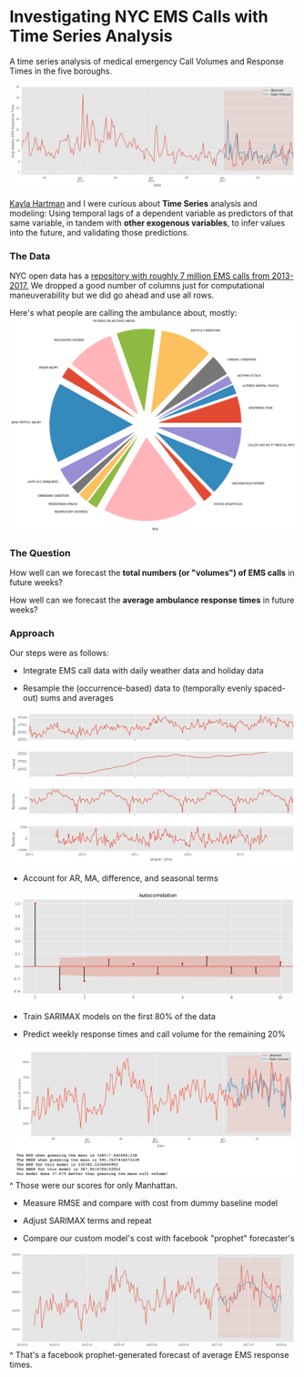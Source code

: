 # Investigating NYC EMS Calls with Time Series Analysis

A time series analysis of medical emergency Call Volumes and Response Times in the five boroughs.

![](media/response_times_forecast.png "Predicted vs Actual EMS Response Times")

[Kayla Hartman](https://github.com/kahartman2/) and I were curious about **Time Series** analysis and modeling: Using temporal lags of a dependent variable as predictors of that same variable, in tandem with **other exogenous variables**, to infer values into the future, and validating those predictions.

### The Data 

NYC open data has a [repository with roughly 7 million EMS calls from 2013-2017.](https://data.cityofnewyork.us/Public-Safety/EMS-Incident-Dispatch-Data/76xm-jjuj) We dropped a good number of columns just for computational maneuverability but we did go ahead and use all rows.


Here's what people are calling the ambulance about, mostly:
![](media/calltype_pie.png "EMS Call Categories")

### The Question

How well can we forecast the **total numbers (or "volumes") of EMS calls** in future weeks? 

How well can we forecast the **average ambulance response times** in future weeks?

### Approach 
Our steps were as follows:

* Integrate EMS call data with daily weather data and holiday data 

* Resample the (occurrence-based) data to (temporally evenly spaced-out) sums and averages

![](media/callvol_decomp.png "Call Volume Decomposition")

* Account for AR, MA, difference, and seasonal terms

![](media/acf_pacf_plots_times.png "ACF and PACF Plots for Response Times")

* Train SARIMAX models on the first 80% of the data

* Predict weekly response times and call volume for the remaining 20%

![](media/manhattan_forecasts.png "Manhattan Call Volume Forecast")
^ Those were our scores for only Manhattan.

* Measure RMSE and compare with cost from dummy baseline model

* Adjust SARIMAX terms and repeat

* Compare our custom model's cost with facebook "prophet" forecaster's
    
![](media/prophet_times_forecast.png "Facebook Prophet Forecast")
^ That's a facebook prophet-generated forecast of average EMS response times.
